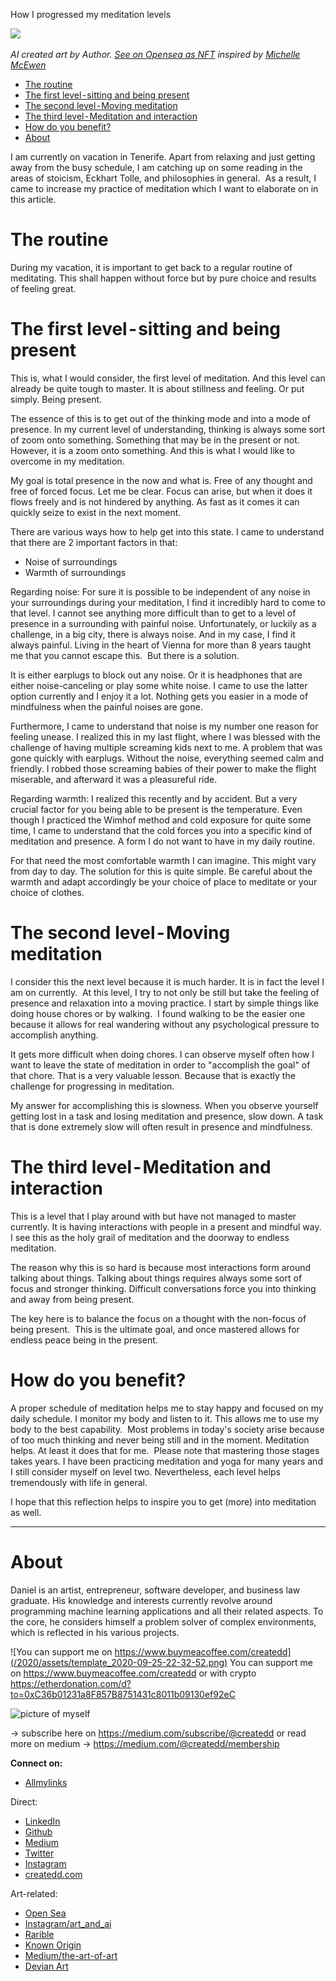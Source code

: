How I progressed my meditation levels

![](https://lh3.googleusercontent.com/oq42SSvLJ-h_Mb34vNS7hjzc-gVi-rUgzn1HPF9Qgs3L7WGh-HXWo-xlt5-NW0d686d_d8UNBB06_db9jZfWzMlHtRJXOLS_6rDSvQ=w600)


*AI created art by Author. [See on Opensea as NFT](https://opensea.io/assets/0x495f947276749ce646f68ac8c248420045cb7b5e/88390065957809873866367897922463892968640043892905418644832853814922214113281?ref=0xc36b01231a8f857b8751431c8011b09130ef92ec) inspired by [Michelle McEwen](https://unsplash.com/@michellem18)*

- [The routine](#the-routine)
- [The first level - sitting and being present](#the-first-level-sitting-and-being-present)
- [The second level - Moving meditation](#the-second-level-moving-meditation)
- [The third level - Meditation and interaction](#the-third-level-meditation-and-interaction)
- [How do you benefit?](#how-do-youbenefit)
- [About](#about)

I am currently on vacation in Tenerife. Apart from relaxing and just getting away from the busy schedule, I am catching up on some reading in the areas of stoicism, Eckhart Tolle, and philosophies in general. 
As a result, I came to increase my practice of meditation which I want to elaborate on in this article. 


# The routine

During my vacation, it is important to get back to a regular routine of meditating. This shall happen without force but by pure choice and results of feeling great. 


# The first level - sitting and being present
This is, what I would consider, the first level of meditation. And this level can already be quite tough to master. It is about stillness and feeling. Or put simply. Being present.


The essence of this is to get out of the thinking mode and into a mode of presence. In my current level of understanding, thinking is always some sort of zoom onto something. Something that may be in the present or not. However, it is a zoom onto something. And this is what I would like to overcome in my meditation.


My goal is total presence in the now and what is. Free of any thought and free of forced focus. Let me be clear. Focus can arise, but when it does it flows freely and is not hindered by anything. As fast as it comes it can quickly seize to exist in the next moment. 


There are various ways how to help get into this state. I came to understand that there are 2 important factors in that:
- Noise of surroundings
- Warmth of surroundings

Regarding noise: For sure it is possible to be independent of any noise in your surroundings during your meditation, I find it incredibly hard to come to that level. I cannot see anything more difficult than to get to a level of presence in a surrounding with painful noise. Unfortunately, or luckily as a challenge, in a big city, there is always noise. And in my case, I find it always painful. Living in the heart of Vienna for more than 8 years taught me that you cannot escape this. 
But there is a solution. 


It is either earplugs to block out any noise. Or it is headphones that are either noise-canceling or play some white noise. I came to use the latter option currently and I enjoy it a lot. Nothing gets you easier in a mode of mindfulness when the painful noises are gone. 


Furthermore, I came to understand that noise is my number one reason for feeling unease. I realized this in my last flight, where I was blessed with the challenge of having multiple screaming kids next to me. A problem that was gone quickly with earplugs. Without the noise, everything seemed calm and friendly. I robbed those screaming babies of their power to make the flight miserable, and afterward it was a pleasureful ride. 


Regarding warmth: I realized this recently and by accident. But a very crucial factor for you being able to be present is the temperature. Even though I practiced the Wimhof method and cold exposure for quite some time, I came to understand that the cold forces you into a specific kind of meditation and presence. A form I do not want to have in my daily routine. 


For that need the most comfortable warmth I can imagine. This might vary from day to day. The solution for this is quite simple. Be careful about the warmth and adapt accordingly be your choice of place to meditate or your choice of clothes. 


# The second level - Moving meditation

I consider this the next level because it is much harder. It is in fact the level I am on currently. 
At this level, I try to not only be still but take the feeling of presence and relaxation into a moving practice. I start by simple things like doing house chores or by walking. 
I found walking to be the easier one because it allows for real wandering without any psychological pressure to accomplish anything. 


It gets more difficult when doing chores. I can observe myself often how I want to leave the state of meditation in order to "accomplish the goal" of that chore. That is a very valuable lesson. Because that is exactly the challenge for progressing in meditation. 


My answer for accomplishing this is slowness. When you observe yourself getting lost in a task and losing meditation and presence, slow down. A task that is done extremely slow will often result in presence and mindfulness. 

# The third level - Meditation and interaction

This is a level that I play around with but have not managed to master currently. It is having interactions with people in a present and mindful way. I see this as the holy grail of meditation and the doorway to endless meditation. 


The reason why this is so hard is because  most interactions form around talking about things. Talking about things requires always some sort of focus and stronger thinking. Difficult conversations force you into thinking and away from being present. 


The key here is to balance the focus on a thought with the non-focus of being present. 
This is the ultimate goal, and once mastered allows for endless peace being in the present. 

# How do you benefit?

A proper schedule of meditation helps me to stay happy and focused on my daily schedule. I monitor my body and listen to it. This allows me to use my body to the best capability. 
Most problems in today's society arise because of too much thinking and never being still and in the moment. Meditation helps. At least it does that for me. 
Please note that mastering those stages takes years. I have been practicing meditation and yoga for many years and I still consider myself on level two. Nevertheless, each level helps tremendously with life in general. 


I hope that this reflection helps to inspire you to get (more) into meditation as well.


---

# About

Daniel is an artist, entrepreneur, software developer, and business law graduate. His knowledge and interests currently revolve around programming machine learning applications and all their related aspects. To the core, he considers himself a problem solver of complex environments, which is reflected in his various projects.


![You can support me on https://www.buymeacoffee.com/createdd](/2020/assets/template_2020-09-25-22-32-52.png)
You can support me on https://www.buymeacoffee.com/createdd or with crypto https://etherdonation.com/d?to=0xC36b01231a8F857B8751431c8011b09130ef92eC


![picture of myself](https://avatars2.githubusercontent.com/u/22077628?s=460&v=4)

-> subscribe here on https://medium.com/subscribe/@createdd or read more on medium
-> https://medium.com/@createdd/membership


**Connect on:**

- [Allmylinks](https://allmylinks.com/createdd)

Direct:
- [LinkedIn](https://www.linkedin.com/in/createdd)
- [Github](https://github.com/Createdd)
- [Medium](https://medium.com/@createdd)
- [Twitter](https://twitter.com/_createdd)
- [Instagram](https://www.instagram.com/create.dd/)
- [createdd.com](https://www.createdd.com/)

Art-related:
- [Open Sea](https://opensea.io/accounts/createdd?ref=0xc36b01231a8f857b8751431c8011b09130ef92ec)
- [Instagram/art_and_ai](https://www.instagram.com/art_and_ai/)
- [Rarible](https://app.rarible.com/createdd/collectibles)
- [Known Origin](https://knownorigin.io/profile/0xC36b01231a8F857B8751431c8011b09130ef92eC)
- [Medium/the-art-of-art](https://medium.com/the-art-of-art)
- [Devian Art](https://www.deviantart.com/createdd1010/)

<!-- Written by Daniel Deutsch -->